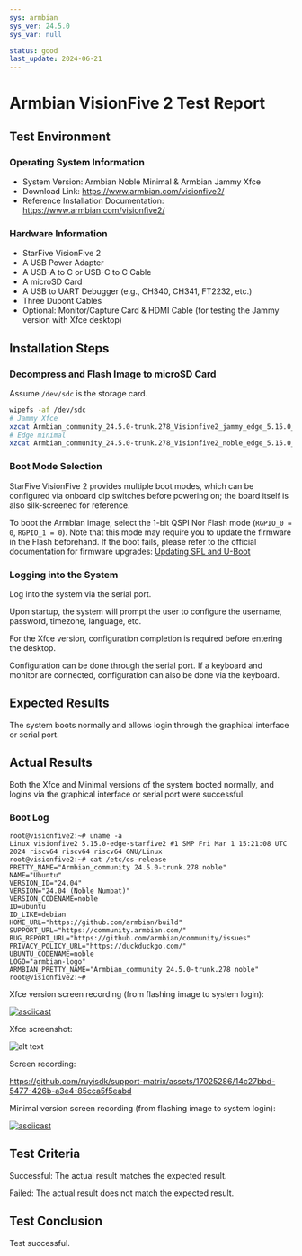 ```yaml
---
sys: armbian
sys_ver: 24.5.0
sys_var: null

status: good
last_update: 2024-06-21
---
```


# Armbian VisionFive 2 Test Report

## Test Environment

### Operating System Information

- System Version: Armbian Noble Minimal & Armbian Jammy Xfce
- Download Link: https://www.armbian.com/visionfive2/
- Reference Installation Documentation: https://www.armbian.com/visionfive2/

### Hardware Information

- StarFive VisionFive 2
- A USB Power Adapter
- A USB-A to C or USB-C to C Cable
- A microSD Card
- A USB to UART Debugger (e.g., CH340, CH341, FT2232, etc.)
- Three Dupont Cables
- Optional: Monitor/Capture Card & HDMI Cable (for testing the Jammy version with Xfce desktop)

## Installation Steps

### Decompress and Flash Image to microSD Card

Assume `/dev/sdc` is the storage card.

```bash
wipefs -af /dev/sdc
# Jammy Xfce
xzcat Armbian_community_24.5.0-trunk.278_Visionfive2_jammy_edge_5.15.0_xfce_desktop.img.xz | sudo dd of=/dev/sdc iflag=fullblock status=progress bs=4M
# Edge minimal
xzcat Armbian_community_24.5.0-trunk.278_Visionfive2_noble_edge_5.15.0_minimal.img.xz | sudo dd of=/dev/sdc iflag=fullblock status=progress bs=4M
```

### Boot Mode Selection

StarFive VisionFive 2 provides multiple boot modes, which can be configured via onboard dip switches before powering on; the board itself is also silk-screened for reference.

To boot the Armbian image, select the 1-bit QSPI Nor Flash mode (`RGPIO_0 = 0`, `RGPIO_1 = 0`). Note that this mode may require you to update the firmware in the Flash beforehand. If the boot fails, please refer to the official documentation for firmware upgrades: [Updating SPL and U-Boot](https://doc.rvspace.org/VisionFive2/Quick_Start_Guide/VisionFive2_QSG/spl_u_boot_0.html)

### Logging into the System

Log into the system via the serial port.

Upon startup, the system will prompt the user to configure the username, password, timezone, language, etc.

For the Xfce version, configuration completion is required before entering the desktop.

Configuration can be done through the serial port. If a keyboard and monitor are connected, configuration can also be done via the keyboard.

## Expected Results

The system boots normally and allows login through the graphical interface or serial port.

## Actual Results

Both the Xfce and Minimal versions of the system booted normally, and logins via the graphical interface or serial port were successful.

### Boot Log

```log
root@visionfive2:~# uname -a
Linux visionfive2 5.15.0-edge-starfive2 #1 SMP Fri Mar 1 15:21:08 UTC 2024 riscv64 riscv64 riscv64 GNU/Linux
root@visionfive2:~# cat /etc/os-release 
PRETTY_NAME="Armbian_community 24.5.0-trunk.278 noble"
NAME="Ubuntu"
VERSION_ID="24.04"
VERSION="24.04 (Noble Numbat)"
VERSION_CODENAME=noble
ID=ubuntu
ID_LIKE=debian
HOME_URL="https://github.com/armbian/build"
SUPPORT_URL="https://community.armbian.com/"
BUG_REPORT_URL="https://github.com/armbian/community/issues"
PRIVACY_POLICY_URL="https://duckduckgo.com/"
UBUNTU_CODENAME=noble
LOGO="armbian-logo"
ARMBIAN_PRETTY_NAME="Armbian_community 24.5.0-trunk.278 noble"
root@visionfive2:~# 
```

Xfce version screen recording (from flashing image to system login):

[![asciicast](https://asciinema.org/a/pCI6icBzsw2UrqNN5kL20LUxH.svg)](https://asciinema.org/a/pCI6icBzsw2UrqNN5kL20LUxH)

Xfce screenshot:

![alt text](image.png)

Screen recording:

https://github.com/ruyisdk/support-matrix/assets/17025286/14c27bbd-5477-426b-a3e4-85cca5f5eabd

Minimal version screen recording (from flashing image to system login):

[![asciicast](https://asciinema.org/a/kLOG9FnxGs9AnXpZqpjDJeiNo.svg)](https://asciinema.org/a/kLOG9FnxGs9AnXpZqpjDJeiNo)

## Test Criteria

Successful: The actual result matches the expected result.

Failed: The actual result does not match the expected result.

## Test Conclusion

Test successful.


